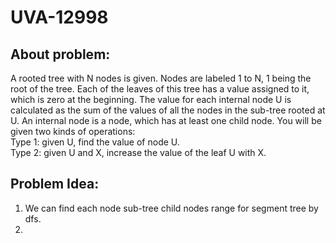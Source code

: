 # UVA-12998

## About problem:  
A rooted tree with N nodes is given. Nodes are labeled 1 to N, 1 being the root of the tree. Each of the leaves of this tree has a value assigned to it, which is zero at the beginning. The value for each internal node U is calculated as the sum of the values of all the nodes in the sub-tree rooted at U. An internal node is a node, which has at least one child node. You will be given two kinds of operations:   
 Type 1: given U, find the value of node U.   
Type 2: given U and X, increase the value of the leaf U with X.
  

## Problem Idea:  

 1. We can find each node sub-tree child nodes range for segment tree  by  dfs.
 2. 
<!--stackedit_data:
eyJoaXN0b3J5IjpbMjA2NzY5NTE4MV19
-->